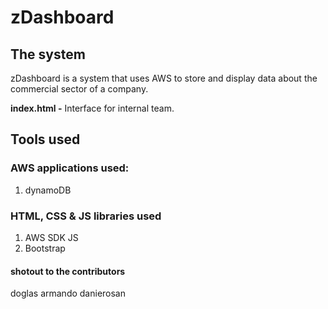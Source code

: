 # zDashboard
## The system
zDashboard is a system that uses AWS to store and display data 
about the commercial sector of a company.

<b>index.html -</b> Interface for internal team.
## Tools used
### AWS applications used:

1. dynamoDB

### HTML, CSS & JS libraries used
1. AWS SDK JS
2. Bootstrap

#### shotout to the contributors
doglas
armando
danierosan
